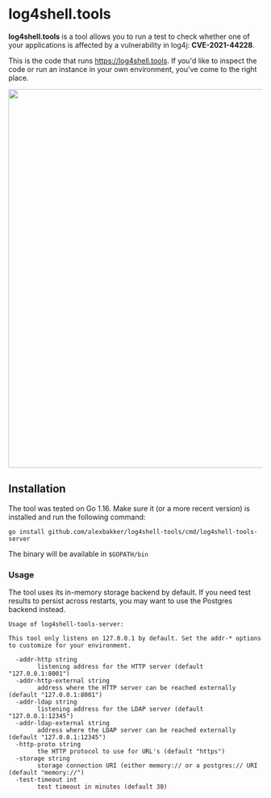 # log4shell.tools

__log4shell.tools__ is a tool allows you to run a test to check whether one of
your applications is affected by a vulnerability in log4j: __CVE-2021-44228__.

This is the code that runs https://log4shell.tools. If you'd like to inspect the
code or run an instance in your own environment, you've come to the right
place.

<img width="750" src="https://alexbakker.me/u/iq8qmxclfb.png"/>

## Installation

The tool was tested on Go 1.16. Make sure it (or a more recent version) is
installed and run the following command:

```
go install github.com/alexbakker/log4shell-tools/cmd/log4shell-tools-server
```

The binary will be available in ``$GOPATH/bin``

### Usage

The tool uses its in-memory storage backend by default. If you need test
results to persist across restarts, you may want to use the Postgres backend instead.

```
Usage of log4shell-tools-server:

This tool only listens on 127.0.0.1 by default. Set the addr-* options to customize for your environment.

  -addr-http string
    	listening address for the HTTP server (default "127.0.0.1:8001")
  -addr-http-external string
    	address where the HTTP server can be reached externally (default "127.0.0.1:8001")
  -addr-ldap string
    	listening address for the LDAP server (default "127.0.0.1:12345")
  -addr-ldap-external string
    	address where the LDAP server can be reached externally (default "127.0.0.1:12345")
  -http-proto string
    	the HTTP protocol to use for URL's (default "https")
  -storage string
    	storage connection URI (either memory:// or a postgres:// URI (default "memory://")
  -test-timeout int
    	test timeout in minutes (default 30)
```
